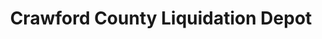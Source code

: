 ---
title: "Crawford County Liquidation Depot"
url: /linesville/crawford-county-liquidation-depot/
shop: variety store
---